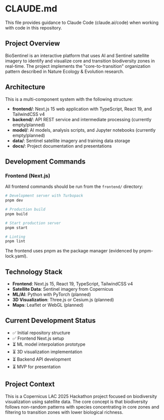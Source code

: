 # CLAUDE.md

This file provides guidance to Claude Code (claude.ai/code) when working with code in this repository.

## Project Overview

BioSentinel is an interactive platform that uses AI and Sentinel satellite imagery to identify and visualize core and transition biodiversity zones in real-time. The project implements the "core-to-transition" organization pattern described in Nature Ecology & Evolution research.

## Architecture

This is a multi-component system with the following structure:

- **frontend/**: Next.js 15 web application with TypeScript, React 19, and TailwindCSS v4
- **backend/**: API REST service and intermediate processing (currently empty/planned)
- **model/**: AI models, analysis scripts, and Jupyter notebooks (currently empty/planned)
- **data/**: Sentinel satellite imagery and training data storage
- **docs/**: Project documentation and presentations

## Development Commands

### Frontend (Next.js)
All frontend commands should be run from the `frontend/` directory:

```bash
# Development server with Turbopack
pnpm dev

# Production build
pnpm build

# Start production server
pnpm start

# Linting
pnpm lint
```

The frontend uses pnpm as the package manager (evidenced by pnpm-lock.yaml).

## Technology Stack

- **Frontend**: Next.js 15, React 19, TypeScript, TailwindCSS v4
- **Satellite Data**: Sentinel imagery from Copernicus
- **ML/AI**: Python with PyTorch (planned)
- **3D Visualization**: Three.js or Cesium.js (planned)
- **Maps**: Leaflet or WebGL (planned)

## Current Development Status

- ✅ Initial repository structure
- ✅ Frontend Next.js setup
- ⏳ ML model interpolation prototype
- ⏳ 3D visualization implementation
- ⏳ Backend API development
- ⏳ MVP for presentation

## Project Context

This is a Copernicus LAC 2025 Hackathon project focused on biodiversity visualization using satellite data. The core concept is that biodiversity follows non-random patterns with species concentrating in core zones and filtering to transition zones with lower biological richness.